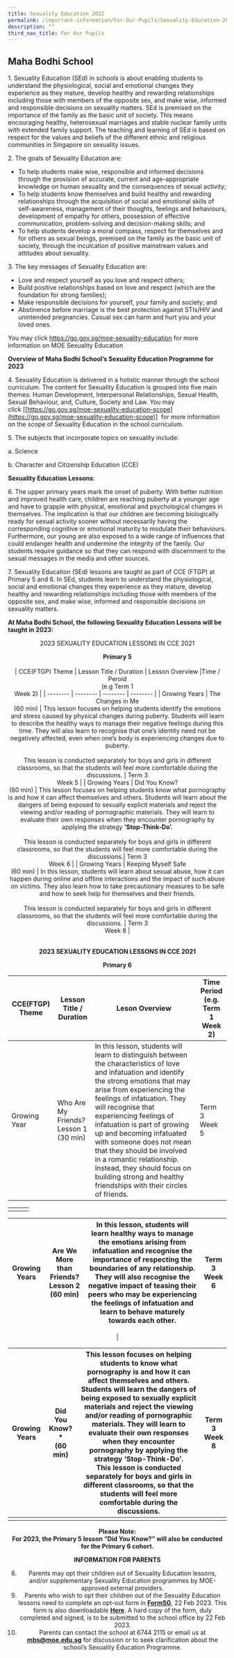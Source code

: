 ```yaml
---
title: Sexuality Education 2022
permalink: /important-information/For-Our-Pupils/Sexuality-Education-2022/
description: ""
third_nav_title: For Our Pupils
---
```

## **Maha Bodhi School**

1\. Sexuality Education (SEd) in schools is about enabling students to understand the physiological, social and emotional changes they experience as they mature, develop healthy and rewarding relationships including those with members of the opposite sex, and make wise, informed and responsible decisions on sexuality matters. SEd is premised on the importance of the family as the basic unit of society. This means encouraging healthy, heterosexual marriages and stable nuclear family units with extended family support. The teaching and learning of SEd is based on respect for the values and beliefs of the different ethnic and religious communities in Singapore on sexuality issues.

2\. The goals of Sexuality Education are:

*   To help students make wise, responsible and informed decisions through the provision of accurate, current and age-appropriate knowledge on human sexuality and the consequences of sexual activity;
*   To help students know themselves and build healthy and rewarding relationships through the acquisition of social and emotional skills of self-awareness, management of their thoughts, feelings and behaviours, development of empathy for others, possession of effective communication, problem-solving and decision-making skills; and
*   To help students develop a moral compass, respect for themselves and for others as sexual beings, premised on the family as the basic unit of society, through the inculcation of positive mainstream values and attitudes about sexuality.

3\. The key messages of Sexuality Education are:

*   Love and respect yourself as you love and respect others;
*   Build positive relationships based on love and respect (which are the foundation for strong families);
*   Make responsible decisions for yourself, your family and society; and
*   Abstinence before marriage is the best protection against STIs/HIV and unintended pregnancies. Casual sex can harm and hurt you and your loved ones.

You may click https://go.gov.sg/moe-sexuality-education
for more information on MOE Sexuality Education

**Overview of Maha Bodhi School’s Sexuality Education Programme for 2023**

4\. Sexuality Education is delivered in a holistic manner through the school curriculum. The content for Sexuality Education is grouped into five main themes: Human Development, Interpersonal Relationships, Sexual Health, Sexual Behaviour, and, Culture, Society and Law. You may click&nbsp;[[https://go.gov.sg/moe-sexuality-education-scope](https://go.gov.sg/moe-sexuality-education-scope)]
&nbsp;for more information on the scope of Sexuality Education in the school curriculum.

5.&nbsp;The subjects that incorporate topics on sexuality include:

a. Science

b. Character and Citizenship Education (CCE)

**Sexuality Education Lessons**: 

6\. The upper primary years mark the onset of puberty. With better nutrition and improved health care, children are reaching puberty at a younger age and have to grapple with physical, emotional and psychological changes in themselves. The implication is that our children are becoming biologically ready for sexual activity sooner without necessarily having the corresponding cognitive or emotional maturity to modulate their behaviours. Furthermore, our young are also exposed to a wide range of influences that could endanger health and undermine the integrity of the family. Our students require guidance so that they can respond with discernment to the sexual messages in the media and other sources. 

7\. Sexuality Education (SEd) lessons are taught as part of CCE (FTGP) at Primary 5 and 6. In SEd, students learn to understand the physiological, social and emotional changes they experience as they mature, develop healthy and rewarding relationships including those with members of the opposite sex, and make wise, informed and responsible decisions on sexuality matters. 

**At Maha Bodhi School, the following Sexuality Education Lessons will be taught in&nbsp;2023:**


<center>2023 SEXUALITY EDUCATION LESSONS IN CCE 2021<center>

**<center>Primary 5</center>**	
| CCE(FTGP) Theme | Lesson Title / Duration  | Lesson Overview |Time / Peroid<br>(e.g Term 1<br>Week 2)        |
| -------- | -------- | -------- | -------- |
| Growing Years     | The Changes in Me <br>(60 min)   |    This lesson focuses on helping students identify the emotions and stress caused by physical changes during puberty. Students will learn to describe the healthy ways to manage their negative feelings during this time. They will also learn to recognise that one’s identity need not be negatively affected, even when one’s body is experiencing changes due to puberty. <br><br>This lesson is conducted separately for boys and girls in different classrooms, so that the students will feel more comfortable during the discussions. | Term 3<br>Week 5  |
| Growing Years |  Did You Know? <br>(60 min) | This lesson focuses on helping students know what pornography is and how it can affect themselves and others. Students will learn about the dangers of being exposed to sexually explicit materials and reject the viewing and/or reading of pornographic materials. They will learn to evaluate their own responses when they encounter pornography by applying the strategy  **'Stop-Think-Do’.** <br><br>This lesson is conducted separately for boys and girls in different classrooms, so that the students will feel more comfortable during the discussions.| Term 3<br>Week 6 |
| Growing Years | Keeping Myself Safe<br> (60 min) | In this lesson, students will learn about sexual abuse, how it can happen during online and offline interactions and the impact of such abuse on victims. They also learn how to take precautionary measures to be safe and how to seek help for themselves and their friends. <br><br>This lesson is conducted separately for boys and girls in different classrooms, so that the students will feel more comfortable during the discussions. | Term 3<br>Week 8 |<br>
<br>

**<center>2023 SEXUALITY EDUCATION LESSONS IN CCE 2021 <center>**

**<center>Primary 6</center>**


| **CCE(FTGP) Theme** | **Lesson Title / Duration** | **Leson Overview** | Time Period<br>(e.g. Term 1 Week 2)|
| -------- | -------- | -------- | -------- |
| Growing Year  | Who Are My Friends? <br>Lesson 1 <br> (30 min)       | In this lesson, students will learn to distinguish between the characteristics of love and infatuation and identify the strong emotions that may arise from experiencing the feelings of infatuation. They will recognise that experiencing feelings of infatuation is part of growing up and becoming infatuated with someone does not mean that they should be involved in a romantic relationship. Instead, they should focus on building strong and healthy friendships with their circles of friends.      |  Term<br>3<br>Week<br>5  |

| | |  |
| -------- | -------- | -------- |
|   |     |    |


|Growing Years | Are We More than Friends?<br>Lesson 2<br>(60 min)| In this lesson, students will learn healthy ways to manage the emotions arising from infatuation and recognise the importance of respecting the boundaries of any relationship. They will also recognise the negative impact of teasing their peers who may be experiencing the feelings of infatuation and learn to behave maturely towards each other. | Term 3<br>Week 6 |	
| -------- | -------- | -------- | ------- |
|


| Growing Years | Did You Know?*<br>(60 min)| This lesson focuses on helping students to know what pornography is and how it can affect themselves and others. Students will learn the dangers of being exposed to sexually explicit materials and reject the viewing and/or reading of pornographic materials. They will learn to evaluate their own responses when they encounter pornography by applying the strategy ‘Stop-Think-Do’. <br>This lesson is conducted separately for boys and girls in different classrooms, so that the students will feel more comfortable during the discussions. | Term<br>3<br>Week<br>8 |
| -------- | -------- | -------- |------- |
|      |      |      |  |

**Please Note:**<br>
**For 2023, the Primary 5 lesson “Did You Know?” will also be conducted for the Primary 6 cohort.**


**INFORMATION FOR PARENTS**<br>
	
8.	Parents may opt their children out of Sexuality Education lessons, and/or supplementary Sexuality Education programmes by MOE-approved external providers. 
9.	Parents who wish to opt their children out of the Sexuality Education lessons need to complete an opt-out form in **[FormSG](https://form.gov.sg/63cfa6b6d4e11c00127823b6)**, 22 Feb 2023. This form is also downloadable [**Here**](https://drive.google.com/file/d/1c4naLmkvKp55lEskOKpemErIoKmxzaqd/view?usp=sharing). A hard copy of the form, duly completed and signed, is to be submitted to the school office by 22 Feb 2023.
10.	Parents can contact the school at 6744 2115 or email us at **mbs@moe.edu.sg** for discussion or to seek clarification about the school’s Sexuality Education Programme. 



</center></center></center></center>